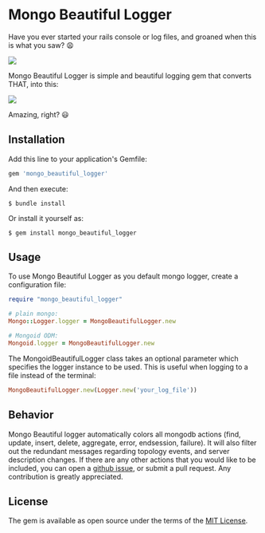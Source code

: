 # Mongo Beautiful Logger

Have you ever started your rails console or log files, and groaned when this is what you saw? 😩

![](./img/bad_logs.gif)


Mongo Beautiful Logger is simple and beautiful logging gem that converts THAT, into this:

![](./img/beautiful_logs.gif)

Amazing, right? 😃

## Installation

Add this line to your application's Gemfile:

```ruby
gem 'mongo_beautiful_logger'
```

And then execute:

    $ bundle install

Or install it yourself as:

    $ gem install mongo_beautiful_logger

## Usage

To use Mongo Beautiful Logger as you default mongo logger, create a configuration file:
```ruby
require "mongo_beautiful_logger"

# plain mongo:
Mongo::Logger.logger = MongoBeautifulLogger.new

# Mongoid ODM:
Mongoid.logger = MongoBeautifulLogger.new
```

The MongoidBeautifulLogger class takes an optional parameter which specifies the logger instance to be used. This is useful when logging to a file instead of the terminal:
```ruby
MongoBeautifulLogger.new(Logger.new('your_log_file'))
```

## Behavior

Mongo Beautiful logger automatically colors all mongodb actions (find, update, insert, delete, aggregate, error, endsession, failure). It will also filter out the redundant messages regarding topology events, and server description changes. If there are any other actions that you would like to be included, you can open a [github issue](https://github.com/ibraheemdev/mongo_beautiful_logger/issues/new), or submit a pull request. Any contribution is greatly appreciated.

## License

The gem is available as open source under the terms of the [MIT License](https://opensource.org/licenses/MIT).
